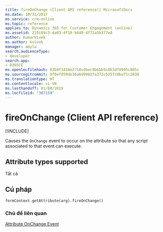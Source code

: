 ```yaml
---
title: fireOnChange (Client API reference)| MicrosoftDocs
ms.date: 10/31/2017
ms.service: crm-online
ms.topic: reference
applies_to: Dynamics 365 for Customer Engagement (online)
ms.assetid: 215c89c3-da03-4f18-b840-df72a5b377e8
author: KumarVivek
ms.author: kvivek
manager: amyla
search.audienceType:
- developer
search.app:
- D365CE
ms.openlocfilehash: 83b9f3410e2718cdbec9b6bb9c8b3df8995c805c
ms.sourcegitcommit: 9f0efd59de16a6d9902fa372cb25fc0baf1c2838
ms.translationtype: HT
ms.contentlocale: vi-VN
ms.lasthandoff: 01/08/2019
ms.locfileid: "387159"
---
```

# <a name="fireonchange-client-api-reference"></a>fireOnChange (Client API reference)

[!INCLUDE[](../../../../includes/cc_applies_to_update_9_0_0.md)]

Causes the `OnChange` event to occur on the attribute so that any script associated to that event can execute.

## <a name="attribute-types-supported"></a>Attribute types supported

Tất cả

## <a name="syntax"></a>Cú pháp

`formContext.getAttribute(arg).fireOnChange()`


### <a name="related-topics"></a>Chủ đề liên quan
[Attribute OnChange Event](../events/attribute-onchange.md)

